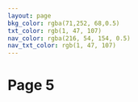 ```yaml
---
layout: page
bkg_color: rgba(71,252, 68,0.5)
txt_color: rgb(1, 47, 107)
nav_color: rgba(216, 54, 154, 0.5)
nav_txt_color: rgb(1, 47, 107)
---
```


# Page 5
